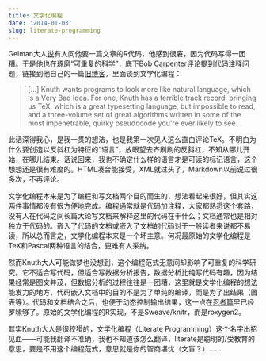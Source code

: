```yaml
---
title: 文学化编程
date: '2014-01-03'
slug: literate-programming
---
```


Gelman大人[说](http://andrewgelman.com/2013/11/29/the-gradual-transition-to-replicable-science/)有人问他要一篇文章的R代码，他感到很窘，因为代码写得一团糟。于是他也在琢磨“可重复的科学”，底下Bob Carpenter评论提到代码注释问题，链接到他自己的一篇[旧博客](http://lingpipe-blog.com/2009/10/15/the-futility-of-commenting-code/)，里面谈到文学化编程：

> [...] Knuth wants programs to look more like natural language, which is a Very Bad Idea. For one, Knuth has a terrible track record, bringing us TeX, which is a great typesetting language, but impossible to read, and a three-volume set of great algorithms written in some of the most impenetrable, quirky pseudocode you're ever likely to see.

此话深得我心，是我一贯的想法，也是我第一次见人这么直白评论TeX。不明白为什么要创造以反斜杠为特征的“语言”，放眼望去齐刷刷的反斜杠，不知从哪儿开始，在哪儿结束。话说回来，我也不确定什么样的语言才是可读的标记语言，这个想想还是很有难度的。HTML凑合能接受，XML就过头了，Markdown以前说过很多次，不再评论。

文学化编程本来是为了编程和写文档两个目的而生的，想法看起来很好，但其实这两件事情都没有很方便地完成。编程通常就是代码加注释，大家都熟悉这个套路，没有人在代码之间长篇大论写文档来解释这里的代码在干什么；文档通常也是相对独立于代码的。嵌入了代码的文档或嵌入了文档的代码对于一般读者来说都不易读，所以总而言之，文学化编程本来是一个坏主意。何况最原始的文学化编程是TeX和Pascal两种语言的结合，更难有人采纳。

然而Knuth大人可能做梦也没想到，这个编程范式无意间却影响了可重复的科学研究。它不适合写代码，但适合写数据分析报告，数据分析比纯写代码有趣，因为结果经常是图文并茂，但数据分析的过程往往是一团糟，这里就是文学化编程的想法能发力的地方，代码嵌入文档中的目的不是为了单纯的编译，而是为了出结果（图表等）。代码和文档结合之后，也便于动态控制输出结果，这一点在[忍者篇](https://github.com/yihui/r-ninja)里已经罗嗦够了。原始的文学化编程的R实现，不是Sweave/knitr，而是roxygen2。

其实Knuth大人是很狡猾的，文学化编程（Literate Programming）这个名字出招见血——可能我翻译不准确，我也不知道该怎么翻译，literate是聪明的/受教育的意思，要是不用这个编程范式，意思就是你的智商堪忧（文盲？）……
